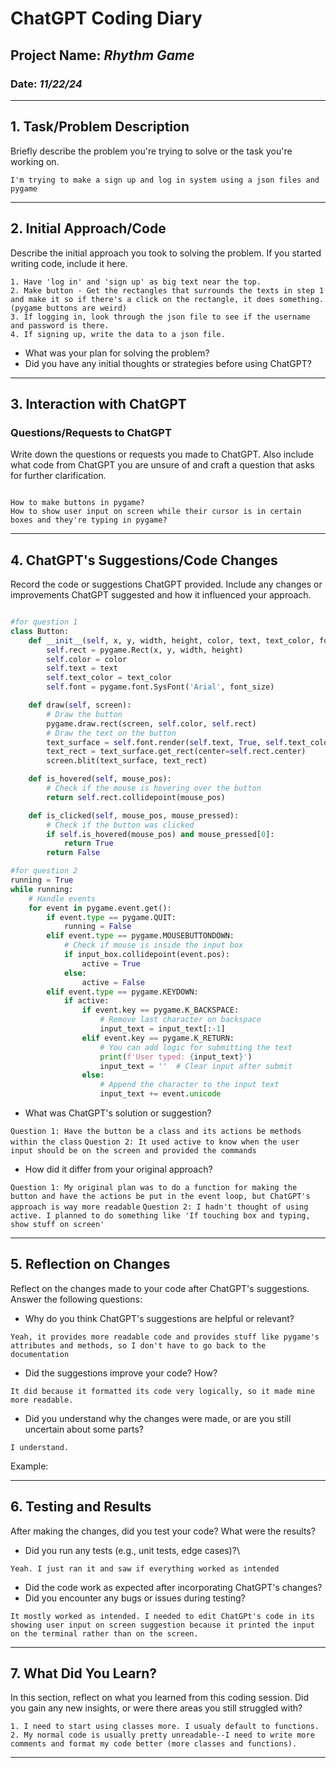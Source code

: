 
# ChatGPT Coding Diary

## Project Name: _Rhythm Game_

### Date: _11/22/24_

---

## 1. **Task/Problem Description**

Briefly describe the problem you're trying to solve or the task you're working on.

`I'm trying to make a sign up and log in system using a json files and pygame `

---

## 2. **Initial Approach/Code**

Describe the initial approach you took to solving the problem. If you started writing code, include it here.

```
1. Have 'log in' and 'sign up' as big text near the top.
2. Make button - Get the rectangles that surrounds the texts in step 1 and make it so if there's a click on the rectangle, it does something. (pygame buttons are weird)
3. If logging in, look through the json file to see if the username and password is there.
4. If signing up, write the data to a json file.

```

- What was your plan for solving the problem?
- Did you have any initial thoughts or strategies before using ChatGPT?

---

## 3. **Interaction with ChatGPT**

### Questions/Requests to ChatGPT
Write down the questions or requests you made to ChatGPT. 
Also include what code from ChatGPT you are unsure of and craft a question that asks for further clarification. 

```text

How to make buttons in pygame?
How to show user input on screen while their cursor is in certain boxes and they're typing in pygame?

```

---

## 4. **ChatGPT's Suggestions/Code Changes**

Record the code or suggestions ChatGPT provided. Include any changes or improvements ChatGPT suggested and how it influenced your approach.

```python

#for question 1
class Button:
    def __init__(self, x, y, width, height, color, text, text_color, font_size=30):
        self.rect = pygame.Rect(x, y, width, height)
        self.color = color
        self.text = text
        self.text_color = text_color
        self.font = pygame.font.SysFont('Arial', font_size)

    def draw(self, screen):
        # Draw the button
        pygame.draw.rect(screen, self.color, self.rect)
        # Draw the text on the button
        text_surface = self.font.render(self.text, True, self.text_color)
        text_rect = text_surface.get_rect(center=self.rect.center)
        screen.blit(text_surface, text_rect)

    def is_hovered(self, mouse_pos):
        # Check if the mouse is hovering over the button
        return self.rect.collidepoint(mouse_pos)

    def is_clicked(self, mouse_pos, mouse_pressed):
        # Check if the button was clicked
        if self.is_hovered(mouse_pos) and mouse_pressed[0]:
            return True
        return False

#for question 2
running = True
while running:
    # Handle events
    for event in pygame.event.get():
        if event.type == pygame.QUIT:
            running = False
        elif event.type == pygame.MOUSEBUTTONDOWN:
            # Check if mouse is inside the input box
            if input_box.collidepoint(event.pos):
                active = True
            else:
                active = False
        elif event.type == pygame.KEYDOWN:
            if active:
                if event.key == pygame.K_BACKSPACE:
                    # Remove last character on backspace
                    input_text = input_text[:-1]
                elif event.key == pygame.K_RETURN:
                    # You can add logic for submitting the text
                    print(f'User typed: {input_text}')
                    input_text = ''  # Clear input after submit
                else:
                    # Append the character to the input text
                    input_text += event.unicode
```

- What was ChatGPT's solution or suggestion?

`Question 1: Have the button be a class and its actions be methods within the class`
`Question 2: It used active to know when the user input should be on the screen and provided the commands`

- How did it differ from your original approach?

`Question 1: My original plan was to do a function for making the button and have the actions be put in the event loop, but ChatGPT's approach is way more readable`
`Question 2: I hadn't thought of using active. I planned to do something like 'If touching box and typing, show stuff on screen'`

---

## 5. **Reflection on Changes**

Reflect on the changes made to your code after ChatGPT's suggestions. Answer the following questions:

- Why do you think ChatGPT's suggestions are helpful or relevant?

`Yeah, it provides more readable code and provides stuff like pygame's attributes and methods, so I don't have to go back to the documentation`
 
- Did the suggestions improve your code? How?

`It did because it formatted its code very logically, so it made mine more readable.`

- Did you understand why the changes were made, or are you still uncertain about some parts?

`I understand.`

Example:
>                                                             

---

## 6. **Testing and Results**

After making the changes, did you test your code? What were the results?


- Did you run any tests (e.g., unit tests, edge cases)?\

`Yeah. I just ran it and saw if everything worked as intended` 
 
- Did the code work as expected after incorporating ChatGPT's changes?
- Did you encounter any bugs or issues during testing?

`It mostly worked as intended. I needed to edit ChatGPt's code in its showing user input on screen suggestion because it printed the input on the terminal rather than on the screen.`

---

## 7. **What Did You Learn?**

In this section, reflect on what you learned from this coding session. Did you gain any new insights, or were there areas you still struggled with? 

```
1. I need to start using classes more. I usualy default to functions.
2. My normal code is usually pretty unreadable--I need to write more comments and format my code better (more classes and functions).

 ```
---